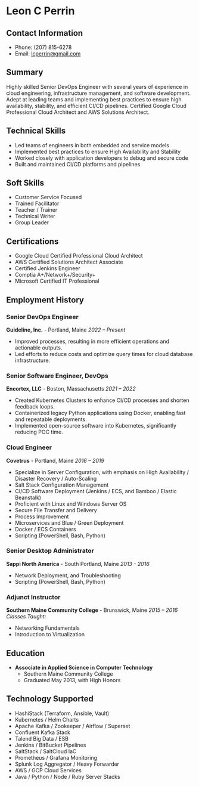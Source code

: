 # Leon C Perrin
## Contact Information
- Phone: (207) 815-6278
- Email: lcperrin@gmail.com

## Summary
Highly skilled Senior DevOps Engineer with several years of experience in cloud engineering, infrastructure management, and software development. Adept at leading teams and implementing best practices to ensure high availability, stability, and efficient CI/CD pipelines. Certified Google Cloud Professional Cloud Architect and AWS Solutions Architect.

## Technical Skills
- Led teams of engineers in both embedded and service models
- Implemented best practices to ensure High Availability and Stability
- Worked closely with application developers to debug and secure code
- Built and maintained CI/CD platforms and pipelines

## Soft Skills
- Customer Service Focused
- Trained Facilitator
- Teacher / Trainer
- Technical Writer
- Group Leader

## Certifications
- Google Cloud Certified Professional Cloud Architect
- AWS Certified Solutions Architect Associate
- Certified Jenkins Engineer
- Comptia A+/Network+/Security+
- Microsoft Certified IT Professional

## Employment History

### Senior DevOps Engineer
**Guideline, Inc.** - Portland, Maine
*2022 – Present*
- Improved processes, resulting in more efficient operations and actionable outputs.
- Led efforts to reduce costs and optimize query times for cloud database infrastructure.

### Senior Software Engineer, DevOps
**Encortex, LLC** - Boston, Massachusetts
*2021 – 2022*
- Created Kubernetes Clusters to enhance CI/CD processes and shorten feedback loops.
- Containerized legacy Python applications using Docker, enabling fast and repeatable deployments.
- Implemented open-source software into Kubernetes, significantly reducing POC time.

### Cloud Engineer
**Covetrus** - Portland, Maine
*2016 – 2019*
- Specialize in Server Configuration, with emphasis on High Availability / Disaster Recovery / Auto-Scaling
- Salt Stack Configuration Management
- CI/CD Software Deployment (Jenkins / ECS, and Bamboo / Elastic Beanstalk)
- Proficient with Linux and Windows Server OS
- Secure File Transfer and Delivery
- Process Improvement
- Microservices and Blue / Green Deployment
- Docker / ECS Containers
- Scripting (PowerShell, Bash, Python)

### Senior Desktop Administrator
**Sappi North America** - South Portland, Maine
*2013 - 2016*
- Network Deployment, and Troubleshooting
- Scripting (PowerShell, Bash, Python)

### Adjunct Instructor
**Southern Maine Community College** - Brunswick, Maine
*2015 – 2016*
*Classes Taught:*
- Networking Fundamentals
- Introduction to Virtualization

## Education
- **Associate in Applied Science in Computer Technology**
  - Southern Maine Community College
  - Graduated May 2013, with High Honors

## Technology Supported
- HashiStack (Terraform, Ansible, Vault)
- Kubernetes / Helm Charts
- Apache Kafka / Zookeeper / Airflow / Superset
- Confluent Kafka Stack
- Talend Big Data / ESB
- Jenkins / BitBucket Pipelines
- SaltStack / SaltCloud IaC
- Prometheus / Grafana Monitoring
- Splunk Log Aggregator / Heavy Forwarder
- AWS / GCP Cloud Services
- Java / Python / Node / Ruby Server Stacks

